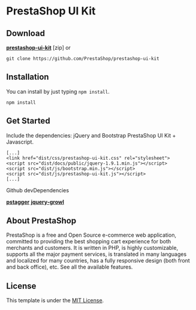 PrestaShop UI Kit
=================

Download
--------
**[prestashop-ui-kit](https://github.com/PrestaShop/prestashop-ui-kit)** [zip] or

```
git clone https://github.com/PrestaShop/prestashop-ui-kit
```

Installation
------------
You can install by just typing `npm install`.

```
npm install
```

Get Started
-----------

Include the dependencies: jQuery and Bootstrap PrestaShop UI Kit + Javascript.

```
[...]
<link href="dist/css/prestashop-ui-kit.css" rel="stylesheet">
<script src="dist/docs/public/jquery-1.9.1.min.js"></script>
<script src="dist/js/bootstrap.min.js"></script>
<script src="dist/js/prestashop-ui-kit.js"></script>
[...]
```

Github devDependencies

**[pstagger](https://github.com/PrestaShop/pstagger)**
**[jquery-growl](https://github.com/ksylvest/jquery-growl.git)**

About PrestaShop
-------

PrestaShop is a free and Open Source e-commerce web application, committed to providing the best shopping cart experience for both merchants and customers. It is written in PHP, is highly customizable, supports all the major payment services, is translated in many languages and localized for many countries, has a fully responsive design (both front and back office), etc. See all the available features.

License
-------
This template is under the [MIT License]().
